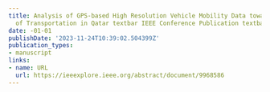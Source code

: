 ```yaml
---
title: Analysis of GPS-based High Resolution Vehicle Mobility Data towards the Electrification
  of Transportation in Qatar textbar IEEE Conference Publication textbar IEEE Xplore
date: -01-01
publishDate: '2023-11-24T10:39:02.504399Z'
publication_types:
- manuscript
links:
- name: URL
  url: https://ieeexplore.ieee.org/abstract/document/9968586
---
```

